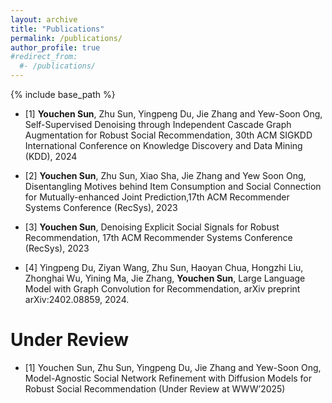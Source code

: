```yaml
---
layout: archive
title: "Publications"
permalink: /publications/
author_profile: true
#redirect_from:
  #- /publications/
---
```


{% include base_path %}





- [1] **Youchen Sun**, Zhu Sun, Yingpeng Du, Jie Zhang and Yew-Soon Ong, Self-Supervised Denoising
through Independent Cascade Graph Augmentation for Robust Social Recommendation, 30th ACM
SIGKDD International Conference on Knowledge Discovery and Data Mining (KDD), 2024

- [2] **Youchen Sun**, Zhu Sun, Xiao Sha, Jie Zhang and Yew Soon Ong, Disentangling Motives behind
Item Consumption and Social Connection for Mutually-enhanced Joint Prediction,17th ACM
Recommender Systems Conference (RecSys), 2023

- [3] **Youchen Sun**, Denoising Explicit Social Signals for Robust Recommendation, 17th ACM
Recommender Systems Conference (RecSys), 2023

- [4] Yingpeng Du, Ziyan Wang, Zhu Sun, Haoyan Chua, Hongzhi Liu, Zhonghai Wu, Yining
Ma, Jie Zhang, **Youchen Sun**, Large Language Model with Graph Convolution for Recommendation,
arXiv preprint arXiv:2402.08859, 2024.




Under Review
======
- [1] Youchen Sun, Zhu Sun, Yingpeng Du, Jie Zhang and Yew-Soon Ong, Model-Agnostic Social
Network Refinement with Diffusion Models for Robust Social Recommendation (Under Review at
WWW’2025)
